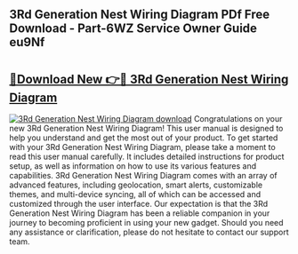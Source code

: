 ## 3Rd Generation Nest Wiring Diagram PDf Free Download - Part-6WZ Service Owner Guide eu9Nf

# <h2><a href="http://dfn8gp.blite.top/?on=3Rd+Generation+Nest+Wiring+Diagram">🔗Download New 👉🔴 3Rd Generation Nest Wiring Diagram</a></h2>

[![3Rd Generation Nest Wiring Diagram download](https://i.imgur.com/lujVjoI.png)](http://dfn8gp.blite.top/?on=3Rd+Generation+Nest+Wiring+Diagram)
Congratulations on your new 3Rd Generation Nest Wiring Diagram! This user manual is designed to help you understand and get the most out of your product. To get started with your 3Rd Generation Nest Wiring Diagram, please take a moment to read this user manual carefully. It includes detailed instructions for product setup, as well as information on how to use its various features and capabilities. 3Rd Generation Nest Wiring Diagram comes with an array of advanced features, including geolocation, smart alerts, customizable themes, and multi-device syncing, all of which can be accessed and customized through the user interface. Our expectation is that the 3Rd Generation Nest Wiring Diagram has been a reliable companion in your journey to becoming proficient in using your new gadget. Should you need any assistance or clarification, please do not hesitate to contact our support team.
